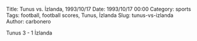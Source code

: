 Title: Tunus vs. İzlanda, 1993/10/17
Date: 1993/10/17 00:00
Category: sports
Tags: football, football scores, Tunus, İzlanda
Slug: tunus-vs-izlanda
Author: carbonero


Tunus 3 - 1 İzlanda
